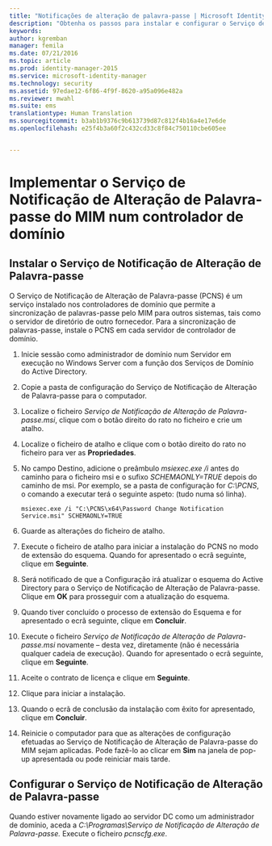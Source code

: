 ```yaml
---
title: "Notificações de alteração de palavra-passe | Microsoft Identity Manager"
description: "Obtenha os passos para instalar e configurar o Serviço de Notificação de Alteração de Palavra-passe do MIM no controlador de domínio."
keywords: 
author: kgremban
manager: femila
ms.date: 07/21/2016
ms.topic: article
ms.prod: identity-manager-2015
ms.service: microsoft-identity-manager
ms.technology: security
ms.assetid: 97edae12-6f86-4f9f-8620-a95a096e482a
ms.reviewer: mwahl
ms.suite: ems
translationtype: Human Translation
ms.sourcegitcommit: b3ab1b9376c9b613739d87c812f4b16a4e17e6de
ms.openlocfilehash: e25f4b3a60f2c432cd33c8f84c750110cbe605ee


---
```


# Implementar o Serviço de Notificação de Alteração de Palavra-passe do MIM num controlador de domínio

## Instalar o Serviço de Notificação de Alteração de Palavra-passe
O Serviço de Notificação de Alteração de Palavra-passe (PCNS) é um serviço instalado nos controladores de domínio que permite a sincronização de palavras-passe pelo MIM para outros sistemas, tais como o servidor de diretório de outro fornecedor. Para a sincronização de palavras-passe, instale o PCNS em cada servidor de controlador de domínio.

1.  Inicie sessão como administrador de domínio num Servidor em execução no Windows Server com a função dos Serviços de Domínio do Active Directory.

2.  Copie a pasta de configuração do Serviço de Notificação de Alteração de Palavra-passe para o computador.

3.  Localize o ficheiro *Serviço de Notificação de Alteração de Palavra-passe.msi*, clique com o botão direito do rato no ficheiro e crie um atalho.

4.  Localize o ficheiro de atalho e clique com o botão direito do rato no ficheiro para ver as **Propriedades**.

5.  No campo Destino, adicione o preâmbulo *msiexec.exe /i* antes do caminho para o ficheiro msi e o sufixo *SCHEMAONLY=TRUE* depois do caminho de msi. Por exemplo, se a pasta de configuração for *C:\PCNS*, o comando a executar terá o seguinte aspeto: (tudo numa só linha).

    ```
    msiexec.exe /i "C:\PCNS\x64\Password Change Notification Service.msi" SCHEMAONLY=TRUE
    ```

6.  Guarde as alterações do ficheiro de atalho.

7.  Execute o ficheiro de atalho para iniciar a instalação do PCNS no modo de extensão do esquema. Quando for apresentado o ecrã seguinte, clique em **Seguinte**.

8.  Será notificado de que a Configuração irá atualizar o esquema do Active Directory para o Serviço de Notificação de Alteração de Palavra-passe. Clique em **OK** para prosseguir com a atualização do esquema.

9. Quando tiver concluído o processo de extensão do Esquema e for apresentado o ecrã seguinte, clique em **Concluir**.

10. Execute o ficheiro *Serviço de Notificação de Alteração de Palavra-passe.msi* novamente – desta vez, diretamente (não é necessária qualquer cadeia de execução).  Quando for apresentado o ecrã seguinte, clique em **Seguinte**.

11. Aceite o contrato de licença e clique em **Seguinte**.

12. Clique para iniciar a instalação.

13. Quando o ecrã de conclusão da instalação com êxito for apresentado, clique em **Concluir**.

14. Reinicie o computador para que as alterações de configuração efetuadas ao Serviço de Notificação de Alteração de Palavra-passe do MIM sejam aplicadas. Pode fazê-lo ao clicar em **Sim** na janela de pop-up apresentada ou pode reiniciar mais tarde.

## Configurar o Serviço de Notificação de Alteração de Palavra-passe
Quando estiver novamente ligado ao servidor DC como um administrador de domínio, aceda a *C:\Programas\Serviço de Notificação de Alteração de Palavra-passe.* Execute o ficheiro *pcnscfg.exe*.



<!--HONumber=Jul16_HO3-->


